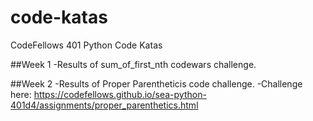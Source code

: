 # code-katas
CodeFellows 401 Python Code Katas

##Week 1
  -Results of sum_of_first_nth codewars challenge.

##Week 2
  -Results of Proper Parentheticis code challenge.
  -Challenge here: https://codefellows.github.io/sea-python-401d4/assignments/proper_parenthetics.html
